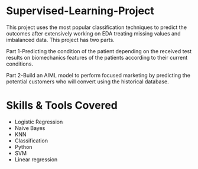 # Supervised-Learning-Project
This project uses the most popular classification techniques to predict the outcomes after extensively working on EDA treating missing values and imbalanced data. This project has two parts.

Part 1-Predicting the condition of the patient depending on the received test results on biomechanics features of the patients according to their current conditions. 

Part 2-Build an AIML model to perform focused marketing by predicting the potential customers who will convert using the historical database.

# Skills & Tools Covered
- Logistic Regression
- Naive Bayes
- KNN
- Classification
- Python
- SVM
- Linear regression
